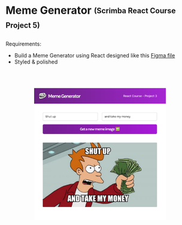 # Meme Generator <sub><sup>(Scrimba React Course Project 5)</sup></sub>

Requirements: 
- Build a Meme Generator using React designed like this <a href="https://www.figma.com/file/MoLwFPHNHJVrzdFurxHzNV/Meme-Generator">Figma file</a>
- Styled & polished
<br>
<br>
<p align="center"><img src="src/images/project-thumbnail.png" width="70%"/><p>
